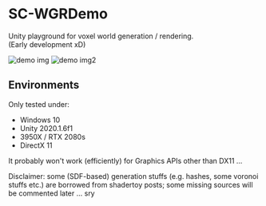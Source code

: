 # SC-WGRDemo
Unity playground for voxel world generation / rendering.  
(Early development xD)

![demo img](https://i.imgur.com/tBCjE7o.png)
![demo img2](https://i.imgur.com/KRYmRnl.png)

## Environments
Only tested under:
* Windows 10
* Unity 2020.1.6f1
* 3950X / RTX 2080s
* DirectX 11  

It probably won't work (efficiently) for Graphics APIs other than DX11 ...

Disclaimer: some (SDF-based) generation stuffs (e.g. hashes, some voronoi stuffs etc.) are borrowed from shadertoy posts; some missing sources will be commented later ... sry
